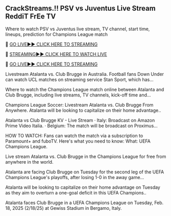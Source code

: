 ## CrackStreams.!! PSV vs Juventus Live Stream ReddiT FrEe TV
Where to watch PSV vs Juventus live stream, TV channel, start time, lineups, prediction for Champions League match

🔴 [GO LIVE►► CLICK HERE TO STREAMING](https://ueefaa.blogspot.com/2025/02/uffeaa.html)

🔴 [STREAMING►► CLICK HERE TO WATCH LIVE](https://ueefaa.blogspot.com/2025/02/uffeaa.html)

🔴 [GO LIVE►► CLICK HERE TO STREAMING](https://ueefaa.blogspot.com/2025/02/uffeaa.html)


Livestream Atalanta vs. Club Brugge in Australia. Football fans Down Under can watch UCL matches on streaming service Stan Sport, which has...

Where to watch the Champions League match online between Atalanta and Club Brugge, including live streams, TV channels, kick-off time and...

Champions League Soccer: Livestream Atalanta vs. Club Brugge From Anywhere. Atalanta will be looking to capitalize on their home advantage..

Atalanta vs Club Brugge KV - Live Stream · Italy: Broadcast on Amazon Prime Video Italia. · Belgium: The match will be broadcast on Proximus...

HOW TO WATCH: Fans can watch the match via a subscription to Paramount+ and fuboTV. Here's what you need to know: What: UEFA Champions League.

Live stream Atalanta vs. Club Brugge in the Champions League for free from anywhere in the world.

Atalanta are facing Club Brugge on Tuesday for the second leg of the UEFA Champions League's playoffs, after losing 1-0 in the away game...

Atalanta will be looking to capitalize on their home advantage on Tuesday as they aim to overturn a one-goal deficit in this UEFA Champions..

Atalanta faces Club Brugge in a UEFA Champions League on Tuesday, Feb. 18, 2025 (2/18/25) at Gewiss Stadium in Bergamo, Italy.
